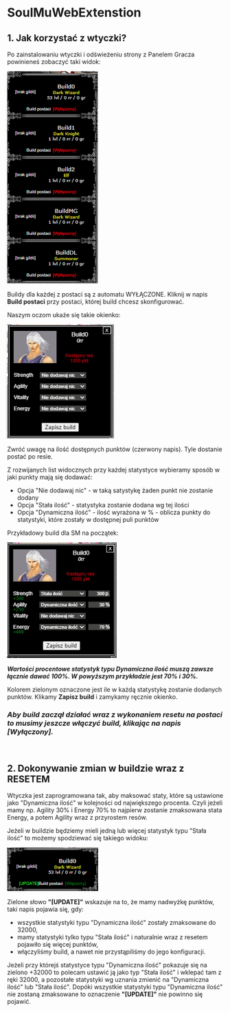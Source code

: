 # SoulMuWebExtenstion

## 1. Jak korzystać z wtyczki?
Po zainstalowaniu wtyczki i odświeżeniu strony z Panelem Gracza powinieneś zobaczyć taki widok:

![Screenshot](docs/screen.png)

Buildy dla każdej z postaci są z automatu WYŁĄCZONE. Kliknij w napis **Build postaci** przy postaci, której build chcesz skonfigurować.

Naszym oczom ukaże się takie okienko:

![Screenshot](docs/screen2.png)

Zwróć uwagę na ilość dostępnych punktów (czerwony napis). Tyle dostanie postać po resie.

Z rozwijanych list widocznych przy każdej statystyce wybieramy sposób w jaki punkty mają się dodawać:
* Opcja "Nie dodawaj nic" - w taką satystykę żaden punkt nie zostanie dodany
* Opcja "Stała ilość" - statystyka zostanie dodana wg tej ilości
* Opcja "Dynamiczna ilość" - ilość wyrażona w % - oblicza punkty do statystyki, które zostały w dostępnej puli punktów

Przykładowy build dla SM na początek:

![Screenshot](docs/screen3.png)

**_Wartości procentowe statystyk typu Dynamiczna ilość muszą zawsze łącznie dawać 100%. W powyższym przykładzie jest 70% i 30%._**

Kolorem zielonym oznaczone jest ile w każdą statystykę zostanie dodanych punktów. Klikamy **Zapisz build** i zamykamy ręcznie okienko.

### _Aby build zaczął działać wraz z wykonaniem resetu na postaci to musimy jeszcze włączyć build, klikając na napis **[Wyłączony]**._

<br/>

## 2. Dokonywanie zmian w buildzie wraz z RESETEM
Wtyczka jest zaprogramowana tak, aby maksować staty, które są ustawione jako "Dynamiczna ilość" w kolejności od największego procenta.
Czyli jeżeli mamy np. Agility 30% i Energy 70% to najpierw zostanie zmaksowana stata Energy, a potem Agility wraz z przyrostem resów.

Jeżeli w buildzie będziemy mieli jedną lub więcej statystyk typu "Stała ilość" to możemy spodziewać się takiego widoku:

![Screenshot](docs/screen4.png)

Zielone słowo **"[UPDATE]"** wskazuje na to, że mamy nadwyżkę punktów, taki napis pojawia się, gdy:
* wszystkie statystyki typu "Dynamiczna ilość" zostały zmaksowane do 32000,
* mamy statystyki tylko typu "Stała ilość" i naturalnie wraz z resetem pojawiło się więcej punktów,
* włączyliśmy build, a nawet nie przystąpiliśmy do jego konfiguracji.

Jeżeli przy którejś statystyce typu "Dynamiczna ilość" pokazuje się na zielono +32000 to polecam ustawić ją jako typ "Stała ilość" i wklepać tam z ręki 32000, a pozostałe statystyki wg uznania zmienić na "Dynamiczna ilość" lub "Stała ilość". Dopóki wszystkie statystyki typu "Dynamiczna ilość" nie zostaną zmaksowane to oznaczenie **"[UPDATE]"** nie powinno się pojawić. 

